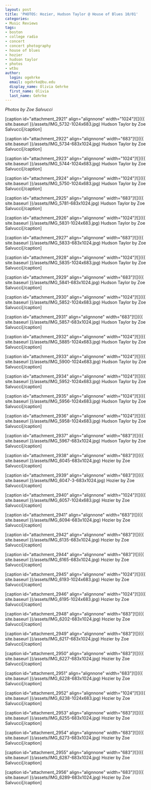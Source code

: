 ```yaml
---
layout: post
title: 'PHOTOS: Hozier, Hudson Taylor @ House of Blues 10/01'
categories:
- Music Reviews
tags:
- boston
- college radio
- concert
- concert photography
- house of blues
- hozier
- hudson taylor
- photos
- wtbu
author:
  login: ogehrke
  email: ogehrke@bu.edu
  display_name: Olivia Gehrke
  first_name: Olivia
  last_name: Gehrke
---
```

_Photos by Zoe Salvucci_

\[caption id="attachment\_2921" align="alignnone" width="1024"\]![]({{ site.baseurl }}/assets/IMG_5732-1024x683.jpg) Hudson Taylor by Zoe Salvucci\[/caption\]

\[caption id="attachment\_2922" align="alignnone" width="683"\]![]({{ site.baseurl }}/assets/IMG_5734-683x1024.jpg) Hudson Taylor by Zoe Salvucci\[/caption\]

\[caption id="attachment\_2923" align="alignnone" width="1024"\]![]({{ site.baseurl }}/assets/IMG_5744-1024x683.jpg) Hudson Taylor by Zoe Salvucci\[/caption\]

\[caption id="attachment\_2924" align="alignnone" width="1024"\]![]({{ site.baseurl }}/assets/IMG_5750-1024x683.jpg) Hudson Taylor by Zoe Salvucci\[/caption\]

\[caption id="attachment\_2925" align="alignnone" width="683"\]![]({{ site.baseurl }}/assets/IMG_5781-683x1024.jpg) Hudson Taylor by Zoe Salvucci\[/caption\]

\[caption id="attachment\_2926" align="alignnone" width="1024"\]![]({{ site.baseurl }}/assets/IMG_5831-1024x683.jpg) Hudson Taylor by Zoe Salvucci\[/caption\]

\[caption id="attachment\_2927" align="alignnone" width="683"\]![]({{ site.baseurl }}/assets/IMG_5833-683x1024.jpg) Hudson Taylor by Zoe Salvucci\[/caption\]

\[caption id="attachment\_2928" align="alignnone" width="1024"\]![]({{ site.baseurl }}/assets/IMG_5835-1024x683.jpg) Hudson Taylor by Zoe Salvucci\[/caption\]

\[caption id="attachment\_2929" align="alignnone" width="683"\]![]({{ site.baseurl }}/assets/IMG_5841-683x1024.jpg) Hudson Taylor by Zoe Salvucci\[/caption\]

\[caption id="attachment\_2930" align="alignnone" width="1024"\]![]({{ site.baseurl }}/assets/IMG_5852-1024x683.jpg) Hudson Taylor by Zoe Salvucci\[/caption\]

\[caption id="attachment\_2931" align="alignnone" width="683"\]![]({{ site.baseurl }}/assets/IMG_5857-683x1024.jpg) Hudson Taylor by Zoe Salvucci\[/caption\]

\[caption id="attachment\_2932" align="alignnone" width="1024"\]![]({{ site.baseurl }}/assets/IMG_5885-1024x683.jpg) Hudson Taylor by Zoe Salvucci\[/caption\]

\[caption id="attachment\_2933" align="alignnone" width="1024"\]![]({{ site.baseurl }}/assets/IMG_5900-1024x683.jpg) Hudson Taylor by Zoe Salvucci\[/caption\]

\[caption id="attachment\_2934" align="alignnone" width="1024"\]![]({{ site.baseurl }}/assets/IMG_5952-1024x683.jpg) Hudson Taylor by Zoe Salvucci\[/caption\]

\[caption id="attachment\_2935" align="alignnone" width="1024"\]![]({{ site.baseurl }}/assets/IMG_5956-1024x683.jpg) Hudson Taylor by Zoe Salvucci\[/caption\]

\[caption id="attachment\_2936" align="alignnone" width="1024"\]![]({{ site.baseurl }}/assets/IMG_5958-1024x683.jpg) Hudson Taylor by Zoe Salvucci\[/caption\]

\[caption id="attachment\_2937" align="alignnone" width="683"\]![]({{ site.baseurl }}/assets/IMG_5967-683x1024.jpg) Hudson Taylor by Zoe Salvucci\[/caption\]

\[caption id="attachment\_2938" align="alignnone" width="683"\]![]({{ site.baseurl }}/assets/IMG_6045-683x1024.jpg) Hozier by Zoe Salvucci\[/caption\]

\[caption id="attachment\_2939" align="alignnone" width="683"\]![]({{ site.baseurl }}/assets/IMG_6047-3-683x1024.jpg) Hozier by Zoe Salvucci\[/caption\]

\[caption id="attachment\_2940" align="alignnone" width="1024"\]![]({{ site.baseurl }}/assets/IMG_6057-1024x683.jpg) Hozier by Zoe Salvucci\[/caption\]

\[caption id="attachment\_2941" align="alignnone" width="683"\]![]({{ site.baseurl }}/assets/IMG_6094-683x1024.jpg) Hozier by Zoe Salvucci\[/caption\]

\[caption id="attachment\_2942" align="alignnone" width="683"\]![]({{ site.baseurl }}/assets/IMG_6135-683x1024.jpg) Hozier by Zoe Salvucci\[/caption\]

\[caption id="attachment\_2944" align="alignnone" width="683"\]![]({{ site.baseurl }}/assets/IMG_6165-683x1024.jpg) Hozier by Zoe Salvucci\[/caption\]

\[caption id="attachment\_2945" align="alignnone" width="1024"\]![]({{ site.baseurl }}/assets/IMG_6193-1024x683.jpg) Hozier by Zoe Salvucci\[/caption\]

\[caption id="attachment\_2946" align="alignnone" width="1024"\]![]({{ site.baseurl }}/assets/IMG_6195-1024x683.jpg) Hozier by Zoe Salvucci\[/caption\]

\[caption id="attachment\_2948" align="alignnone" width="683"\]![]({{ site.baseurl }}/assets/IMG_6202-683x1024.jpg) Hozier by Zoe Salvucci\[/caption\]

\[caption id="attachment\_2949" align="alignnone" width="683"\]![]({{ site.baseurl }}/assets/IMG_6217-683x1024.jpg) Hozier by Zoe Salvucci\[/caption\]

\[caption id="attachment\_2950" align="alignnone" width="683"\]![]({{ site.baseurl }}/assets/IMG_6227-683x1024.jpg) Hozier by Zoe Salvucci\[/caption\]

\[caption id="attachment\_2951" align="alignnone" width="683"\]![]({{ site.baseurl }}/assets/IMG_6228-683x1024.jpg) Hozier by Zoe Salvucci\[/caption\]

\[caption id="attachment\_2952" align="alignnone" width="1024"\]![]({{ site.baseurl }}/assets/IMG_6238-1024x683.jpg) Hozier by Zoe Salvucci\[/caption\]

\[caption id="attachment\_2953" align="alignnone" width="683"\]![]({{ site.baseurl }}/assets/IMG_6255-683x1024.jpg) Hozier by Zoe Salvucci\[/caption\]

\[caption id="attachment\_2954" align="alignnone" width="683"\]![]({{ site.baseurl }}/assets/IMG_6273-683x1024.jpg) Hozier by Zoe Salvucci\[/caption\]

\[caption id="attachment\_2955" align="alignnone" width="683"\]![]({{ site.baseurl }}/assets/IMG_6287-683x1024.jpg) Hozier by Zoe Salvucci\[/caption\]

\[caption id="attachment\_2956" align="alignnone" width="683"\]![]({{ site.baseurl }}/assets/IMG_6289-683x1024.jpg) Hozier by Zoe Salvucci\[/caption\]